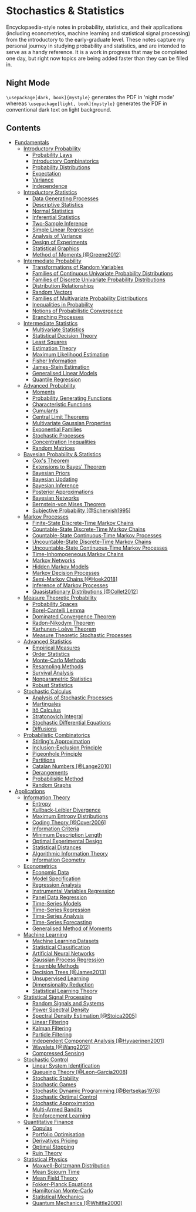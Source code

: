 ﻿# Stochastics & Statistics
Encyclopaedia-style notes in probability, statistics, and their applications (including econometrics, machine learning and statistical signal processing) from the introductory to the early-graduate level. These notes capture my personal journey in studying probability and statistics, and are intended to serve as a handy reference. It is a work in progress that may be completed one day, but right now topics are being added faster than they can be filled in.

## Night Mode
`\usepackage[dark, book]{mystyle}` generates the PDF in 'night mode' whereas `\usepackage[light, book]{mystyle}` generates the PDF in conventional dark text on light background.

## Contents
-   [Fundamentals](#fundamentals)
    -   [Introductory Probability](#introductory-probability)
        -   [Probability Laws](#probability-laws)
        -   [Introductory Combinatorics](#introductory-combinatorics)
        -   [Probability Distributions](#probability-distributions)
        -   [Expectation](#expectation)
        -   [Variance](#variance)
        -   [Independence](#independence)
    -   [Introductory Statistics](#introductory-statistics)
        -   [Data Generating Processes](#data-generating-processes)
        -   [Descriptive Statistics](#descriptive-statistics)
        -   [Normal Statistics](#normal-statistics)
        -   [Inferential Statistics](#inferential-statistics)
        -   [Two-Sample Inference](#two-sample-inference)
        -   [Simple Linear Regression](#simple-linear-regression)
        -   [Analysis of Variance](#analysis-of-variance)
        -   [Design of Experiments](#design-of-experiments)
        -   [Statistical Graphics](#statistical-graphics)
        -   [Method of Moments [@Greene2012]](#method-of-moments)
    -   [Intermediate Probability](#intermediate-probability)
        -   [Transformations of Random
            Variables](#transformations-of-random-variables)
        -   [Families of Continuous Univariate Probability
            Distributions](#families-of-continuous-univariate-probability-distributions)
        -   [Families of Discrete Univariate Probability
            Distributions](#families-of-discrete-univariate-probability-distributions)
        -   [Distribution Relationships](#distribution-relationships)
        -   [Random Vectors](#random-vectors)
        -   [Families of Multivariate Probability
            Distributions](#families-of-multivariate-probability-distributions)
        -   [Inequalities in Probability](#inequalities-in-probability)
        -   [Notions of Probabilistic
            Convergence](#notions-of-probabilistic-convergence)
        -   [Branching Processes](#branching-processes)
    -   [Intermediate Statistics](#intermediate-statistics)
        -   [Multivariate Statistics](#multivariate-statistics)
        -   [Statistical Decision Theory](#statistical-decision-theory)
        -   [Least Squares](#least-squares)
        -   [Estimation Theory](#estimation-theory)
        -   [Maximum Likelihood
            Estimation](#maximum-likelihood-estimation)
        -   [Fisher Information](#fisher-information)
        -   [James-Stein Estimation](#james-stein-estimation)
        -   [Generalised Linear Models](#generalised-linear-models)
        -   [Quantile Regression](#quantile-regression)
    -   [Advanced Probability](#advanced-probability)
        -   [Moments](#moments)
        -   [Probability Generating
            Functions](#probability-generating-functions)
        -   [Characteristic Functions](#characteristic-functions)
        -   [Cumulants](#cumulants)
        -   [Central Limit Theorems](#central-limit-theorems)
        -   [Multivariate Gaussian
            Properties](#multivariate-gaussian-properties)
        -   [Exponential Families](#exponential-families)
        -   [Stochastic Processes](#stochastic-processes)
        -   [Concentration Inequalities](#concentration-inequalities)
        -   [Random Matrices](#random-matrices)
    -   [Bayesian Probability &
        Statistics](#bayesian-probability-statistics)
        -   [Cox's Theorem](#coxs-theorem)
        -   [Extensions to Bayes' Theorem](#extensions-to-bayes-theorem)
        -   [Bayesian Priors](#bayesian-priors)
        -   [Bayesian Updating](#bayesian-updating)
        -   [Bayesian Inference](#bayesian-inference)
        -   [Posterior Approximations](#posterior-approximations)
        -   [Bayesian Networks](#bayesian-networks)
        -   [Bernstein-von Mises Theorem](#bernstein-von-mises-theorem)
        -   [Subjective Probability
            [@Schervish1995]](#subjective-probability)
    -   [Markov Processes](#markov-processes)
        -   [Finite-State Discrete-Time Markov
            Chains](#finite-state-discrete-time-markov-chains)
        -   [Countable-State Discrete-Time Markov
            Chains](#countable-state-discrete-time-markov-chains)
        -   [Countable-State Continuous-Time Markov
            Processes](#countable-state-continuous-time-markov-processes)
        -   [Uncountable-State Discrete-Time Markov
            Chains](#uncountable-state-discrete-time-markov-chains)
        -   [Uncountable-State Continuous-Time Markov
            Processes](#uncountable-state-continuous-time-markov-processes)
        -   [Time-Inhomogeneous Markov
            Chains](#time-inhomogeneous-markov-chains)
        -   [Markov Networks](#markov-networks)
        -   [Hidden Markov Models](#hidden-markov-models)
        -   [Markov Decision Processes](#markov-decision-processes)
        -   [Semi-Markov Chains [@Hoek2018]](#semi-markov-chains)
        -   [Inference of Markov
            Processes](#inference-of-markov-processes)
        -   [Quasistationary Distributions
            [@Collet2012]](#quasistationary-distributions)
    -   [Measure Theoretic Probability](#measure-theoretic-probability)
        -   [Probability Spaces](#probability-spaces)
        -   [Borel-Cantelli Lemma](#borel-cantelli-lemma)
        -   [Dominated Convergence
            Theorem](#dominated-convergence-theorem-1)
        -   [Radon-Nikodym Theorem](#radon-nikodym-theorem)
        -   [Karhunen-Loève Theorem](#karhunen-loève-theorem)
        -   [Measure Theoretic Stochastic
            Processes](#measure-theoretic-stochastic-processes)
    -   [Advanced Statistics](#advanced-statistics)
        -   [Empirical Measures](#empirical-measures)
        -   [Order Statistics](#order-statistics)
        -   [Monte-Carlo Methods](#monte-carlo-methods)
        -   [Resampling Methods](#resampling-methods)
        -   [Survival Analysis](#survival-analysis)
        -   [Nonparametric Statistics](#nonparametric-statistics)
        -   [Robust Statistics](#robust-statistics)
    -   [Stochastic Calculus](#stochastic-calculus)
        -   [Analysis of Stochastic
            Processes](#analysis-of-stochastic-processes)
        -   [Martingales](#martingales-1)
        -   [Itô Calculus](#itô-calculus)
        -   [Stratonovich Integral](#stratonovich-integral)
        -   [Stochastic Differential
            Equations](#stochastic-differential-equations)
        -   [Diffusions](#diffusions)
    -   [Probabilistic Combinatorics](#probabilistic-combinatorics)
        -   [Stirling's Approximation](#stirlings-approximation)
        -   [Inclusion-Exclusion
            Principle](#inclusion-exclusion-principle)
        -   [Pigeonhole Principle](#pigeonhole-principle)
        -   [Partitions](#partitions)
        -   [Catalan Numbers [@Lange2010]](#catalan-numbers)
        -   [Derangements](#derangements)
        -   [Probabilisitic Method](#probabilisitic-method)
        -   [Random Graphs](#random-graphs)
-   [Applications](#applications)
    -   [Information Theory](#information-theory)
        -   [Entropy](#entropy)
        -   [Kullback-Leibler Divergence](#kullback-leibler-divergence)
        -   [Maximum Entropy
            Distributions](#maximum-entropy-distributions)
        -   [Coding Theory [@Cover2006]](#coding-theory)
        -   [Information Criteria](#information-criteria)
        -   [Minimum Description Length](#minimum-description-length)
        -   [Optimal Experimental Design](#optimal-experimental-design)
        -   [Statistical Distances](#statistical-distances)
        -   [Algorithmic Information
            Theory](#algorithmic-information-theory)
        -   [Information Geometry](#information-geometry)
    -   [Econometrics](#econometrics)
        -   [Economic Data](#economic-data)
        -   [Model Specification](#model-specification)
        -   [Regression Analysis](#regression-analysis)
        -   [Instrumental Variables
            Regression](#instrumental-variables-regression)
        -   [Panel Data Regression](#panel-data-regression)
        -   [Time-Series Models](#time-series-models)
        -   [Time-Series Regression](#time-series-regression)
        -   [Time-Series Analysis](#time-series-analysis)
        -   [Time-Series Forecasting](#time-series-forecasting)
        -   [Generalised Method of
            Moments](#generalised-method-of-moments)
    -   [Machine Learning](#machine-learning)
        -   [Machine Learning Datasets](#machine-learning-datasets)
        -   [Statistical Classification](#statistical-classification)
        -   [Artificial Neural Networks](#artificial-neural-networks)
        -   [Gaussian Process Regression](#gaussian-process-regression)
        -   [Ensemble Methods](#ensemble-methods)
        -   [Decision Trees [@James2013]](#decision-trees)
        -   [Unsupervised Learning](#unsupervised-learning)
        -   [Dimensionality Reduction](#dimensionality-reduction)
        -   [Statistical Learning Theory](#statistical-learning-theory)
    -   [Statistical Signal Processing](#statistical-signal-processing)
        -   [Random Signals and Systems](#random-signals-and-systems)
        -   [Power Spectral Density](#power-spectral-density)
        -   [Spectral Density Estimation
            [@Stoica2005]](#spectral-density-estimation)
        -   [Linear Filtering](#linear-filtering)
        -   [Kalman Filtering](#kalman-filtering)
        -   [Particle Filtering](#particle-filtering)
        -   [Independent Component Analysis
            [@Hyvaerinen2001]](#independent-component-analysis)
        -   [Wavelets [@Wang2012]](#wavelets)
        -   [Compressed Sensing](#compressed-sensing)
    -   [Stochastic Control](#stochastic-control)
        -   [Linear System
            Identification](#linear-system-identification)
        -   [Queueing Theory [@Leon-Garcia2008]](#queueing-theory)
        -   [Stochastic Stability](#stochastic-stability)
        -   [Stochastic Games](#stochastic-games)
        -   [Stochastic Dynamic Programming
            [@Bertsekas1976]](#stochastic-dynamic-programming)
        -   [Stochastic Optimal Control](#stochastic-optimal-control)
        -   [Stochastic Approximation](#stochastic-approximation)
        -   [Multi-Armed Bandits](#multi-armed-bandits)
        -   [Reinforcement Learning](#reinforcement-learning)
    -   [Quantitative Finance](#quantitative-finance)
        -   [Copulas](#copulas)
        -   [Portfolio Optimisation](#portfolio-optimisation)
        -   [Derivatives Pricing](#derivatives-pricing)
        -   [Optimal Stopping](#optimal-stopping)
        -   [Ruin Theory](#ruin-theory)
    -   [Statistical Physics](#statistical-physics)
        -   [Maxwell-Boltzmann
            Distribution](#maxwell-boltzmann-distribution)
        -   [Mean Sojourn Time](#mean-sojourn-time)
        -   [Mean Field Theory](#mean-field-theory)
        -   [Fokker-Planck Equations](#fokker-planck-equations)
        -   [Hamiltonian Monte-Carlo](#hamiltonian-monte-carlo)
        -   [Statistical Mechanics](#statistical-mechanics)
        -   [Quantum Mechanics [@Whittle2000]](#quantum-mechanics)